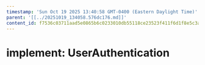 ```yaml
---
timestamp: 'Sun Oct 19 2025 13:40:58 GMT-0400 (Eastern Daylight Time)'
parent: '[[../20251019_134058.576dc176.md]]'
content_id: f7536c03711aad5e0865b6c0233010db55118ce23523f411f6d1f8e5c3afb909
---
```


# implement: UserAuthentication
